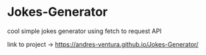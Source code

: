 # Jokes-Generator
cool simple jokes generator using fetch to request API


link to project -> https://andres-ventura.github.io/Jokes-Generator/
